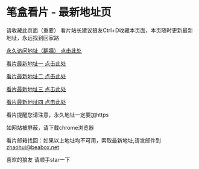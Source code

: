 # 笔盒看片 - 最新地址页

请收藏此页面（重要）
看片站长建议狼友Ctrl+D收藏本页面，本页随时更新最新地址，永远找到回家路

[永久访问地址（翻牆） 点击此处](https://beabox.net/)

[看片最新地址一 点击此处](https://2g7z2i6r5d9.shop)

[看片最新地址二 点击此处](https://2e8a4z0i3u0.shop)

[看片最新地址三 点击此处](https://2p4y5t8d6f3.shop)

[看片最新地址四 点击此处](https://2h5c3m8f9d3.shop)

看片提醒您请注意，永久地址一定要加https

如网站被屏蔽，请下载chrome浏览器

看片邮箱找回：如果以上地址均不可用，索取最新地址,请发邮件到 zhaohui@beabox.net

喜欢的狼友 请顺手star一下